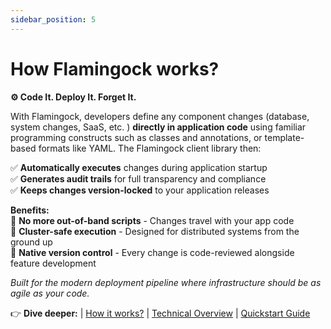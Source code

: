 ```yaml
---
sidebar_position: 5
---
```


#  How Flamingock works?

**⚙️ Code It. Deploy It. Forget It.**  

With Flamingock, developers define any component changes (database, system changes, SaaS, etc. )  **directly in application code** using familiar programming constructs such as classes and annotations, or template-based formats like YAML. The Flamingock client library then:  

✅ **Automatically executes** changes during application startup  
✅ **Generates audit trails** for full transparency and compliance  
✅ **Keeps changes version-locked** to your application releases  

**Benefits:**  
🔹 **No more out-of-band scripts** - Changes travel with your app code  
🔹 **Cluster-safe execution** - Designed for distributed systems from the ground up  
🔹 **Native version control** - Every change is code-reviewed alongside feature development  

*Built for the modern deployment pipeline where infrastructure should be as agile as your code.*  

👉 **Dive deeper:** | [How it works?](../how-it-works.md)  | [Technical Overview](../technical-overview/technical-overview.md) | [Quickstart Guide](../get-started.md)  